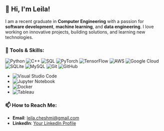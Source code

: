 
## 👋 Hi, I'm Leila!

I am a recent graduate in **Computer Engineering** with a passion for **software development**, **machine learning**, and **data engineering**. I love working on innovative projects, building solutions, and learning new technologies.

### 🌟 Tools & Skills:
![Python](https://img.shields.io/badge/Python-3776AB?style=for-the-badge&logo=python&logoColor=white) ![C++](https://img.shields.io/badge/C++-00599C?style=for-the-badge&logo=c%2B%2B&logoColor=white) ![SQL](https://img.shields.io/badge/SQL-003B57?style=for-the-badge&logo=sql&logoColor=white)
![PyTorch](https://img.shields.io/badge/PyTorch-EE4C2C?style=for-the-badge&logo=pytorch&logoColor=white) ![TensorFlow](https://img.shields.io/badge/TensorFlow-FF6F00?style=for-the-badge&logo=tensorflow&logoColor=white)
![AWS](https://img.shields.io/badge/AWS-232F3E?style=for-the-badge&logo=amazon-aws&logoColor=white) ![Google Cloud](https://img.shields.io/badge/Google_Cloud-4285F4?style=for-the-badge&logo=google-cloud&logoColor=white)
![SQLite](https://img.shields.io/badge/SQLite-003B57?style=for-the-badge&logo=sqlite&logoColor=white) ![MySQL](https://img.shields.io/badge/MySQL-4479A1?style=for-the-badge&logo=mysql&logoColor=white)
![Git](https://img.shields.io/badge/Git-F05032?style=for-the-badge&logo=git&logoColor=white) ![GitHub](https://img.shields.io/badge/GitHub-181717?style=for-the-badge&logo=github&logoColor=white)


- ![Visual Studio Code](https://img.shields.io/badge/VS%20Code-0078d7?style=for-the-badge&logo=visual-studio-code&logoColor=white)
- ![Jupyter Notebook](https://img.shields.io/badge/Jupyter-F37626?style=for-the-badge&logo=jupyter&logoColor=white)
- ![Docker](https://img.shields.io/badge/Docker-2496ED?style=for-the-badge&logo=docker&logoColor=white)
- ![Tableau](https://img.shields.io/badge/Tableau-E97627?style=for-the-badge&logo=tableau&logoColor=white)


### 📫 How to Reach Me:
- **Email**: leila.cheshmi@gmail.com
- **LinkedIn**: [Your LinkedIn Profile](https://[www.linkedin.com](https://www.linkedin.com/in/leila-cheshmi-693070105/))
